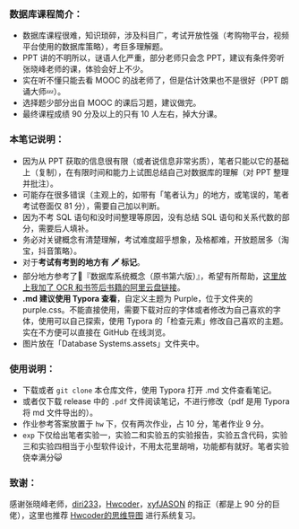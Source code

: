 ### 数据库课程简介：
+ 数据库课程很难，知识琐碎，涉及科目广，考试开放性强（考购物平台，视频平台使用的数据库策略），考巨多理解题。
+ PPT 讲的不明所以，谜语人化严重，部分老师只会念 PPT，建议有条件旁听张晓峰老师的课，体验会好上不少。
+ 实在听不懂只能去看 MOOC 的战老师了，但是估计效果也不是很好（PPT 朗诵大师:zzz:）。
+ 选择题少部分出自 MOOC 的课后习题，建议做完。
+ 最终课程成绩 90 分及以上的只有 10 人左右，掉大分课。

### 本笔记说明：
+ 因为从 PPT 获取的信息很有限（或者说信息非常劣质），笔者只能以它的基础上（复制），在有限时间和能力上试图总结自己对数据库的理解（对 PPT 整理并批注）。
+ 可能存在很多错误（主观上的，如带有「笔者认为」的地方，或笔误的，笔者考试卷面仅 81 分），需要自己加以判断。
+ 因为不考 SQL 语句和没时间整理等原因，没有总结 SQL 语句和关系代数的部分，需要后人填补。
+ 务必对关键概念有清楚理解，考试难度超乎想象，及格都难，开放题居多（淘宝，抖音策略）。
+ 对于**考试有考到的地方有 :dagger: 标记**。
+ 部分地方参考了:notebook:『数据库系统概念（原书第六版）』，希望有所帮助，[这里放上我加了 OCR 和书签后书籍的阿里云盘链接](https://www.aliyundrive.com/s/6XK4ZGBBToB)。
+ **.md 建议使用 Typora 查看**，自定义主题为 Purple，位于文件夹的 purple.css。不能直接使用，需要下载对应的字体或者修改为自己喜欢的字体，使用可以自己探索，使用 Typora 的「检查元素」修改自己喜欢的主题。实在不方便可以直接在 GitHub 在线浏览。
+ 图片放在「Database Systems.assets」文件夹中。

### 使用说明：
+ 下载或者 `git clone` 本仓库文件，使用 Typora 打开 .md 文件查看笔记。
+ 或者仅下载 release 中的 `.pdf` 文件阅读笔记，不进行修改（pdf 是用 Typora 将 md 文件导出的）。
+ 作业参考答案放置于 `hw` 下，仅有两次作业，占 10 分，笔者作业 9 分。
+ `exp` 下仅给出笔者实验一，实验二和实验五的实验报告，实验五含代码，实验三和实验四相当于小型软件设计，不用太花里胡哨，功能都有就好。笔者实验侥幸满分:smiley_cat:

### 致谢：

  感谢张晓峰老师，[diri233](https://github.com/GODsRhand)，[Hwcoder](https://hwcoder.top)，[xyfJASON](https://xyfjason.top) 的指正（都是上 90 分的巨佬），这里也推荐 [Hwcoder的思维导图](https://hwcoder.top/Database-System) 进行系统复习。

